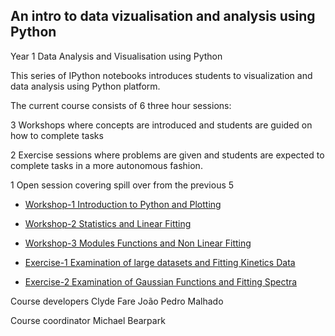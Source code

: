 An intro to data vizualisation and analysis using Python
-------

Year 1 Data Analysis and Visualisation using Python

This series of IPython notebooks introduces students to visualization and data analysis using Python platform. 

The current course consists of 6 three hour sessions: 

3 Workshops where concepts are introduced and students are guided on how to complete tasks

2 Exercise sessions where problems are given and students are expected to complete tasks in a more autonomous fashion.

1 Open session covering spill over from the previous 5



* [Workshop-1 Introduction to Python and Plotting](http://nbviewer.ipython.org/urls/raw.github.com/imperialchem/python-data-viz-intro/master/workshop1/workshop_1.ipynb)

* [Workshop-2 Statistics and Linear Fitting](http://nbviewer.ipython.org/urls/raw.github.com/imperialchem/python-data-viz-intro/master/workshop2/workshop_2.ipynb)

* [Workshop-3 Modules Functions and Non Linear Fitting](http://nbviewer.ipython.org/urls/raw.github.com/imperialchem/python-data-viz-intro/master/workshop3/workshop_3.ipynb)

* [Exercise-1 Examination of large datasets and Fitting Kinetics Data](http://nbviewer.ipython.org/urls/raw.github.com/imperialchem/python-data-viz-intro/master/exercises1/exercise_1.ipynb)

* [Exercise-2 Examination of Gaussian Functions and Fitting Spectra](http://nbviewer.ipython.org/urls/raw.github.com/imperialchem/python-data-viz-intro/master/exercises2/exercise_2.ipynb)

Course developers
Clyde Fare
João Pedro Malhado

Course coordinator
Michael Bearpark
